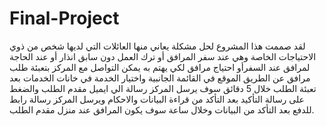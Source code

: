 # Final-Project
لقد صممت هذا المشروع لحل مشكلة يعاني منها العائلات التي لديها شخص من ذوي الاحتياجات الخاصة وهي عند سفر المرافق أو ترك العمل دون سابق انذار أو عند الحاجة لمرافق عند السفرأو احتياج مرافق لكي يهتم به يمكن التواصل مع المركز بتعبئة طلب مرافق عن الطريق الموقع في القائمة الجانبية واختيار الخدمة في خانات الخدمات بعد تعبئة الطلب خلال 5 دقائق سوف يرسل المركز رسالة الي ايميل مقدم الطلب والضغط على رسالة التأكيد بعد التأكد من قراءة البيانات والاحكام ويرسل المركز رسالة رابط للدفع بعد التأكد من البيانات  وخلال ساعة سوف يكون المرافق عند منزل مقدم الطلب.
